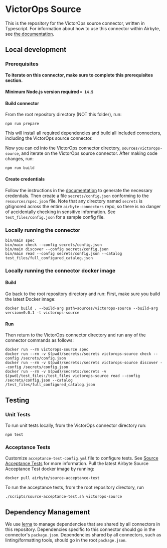 # VictorOps Source

This is the repository for the VictorOps source connector, written in Typescript.
For information about how to use this connector within Airbyte, see [the
documentation](https://docs.airbyte.io/integrations/sources/victorops).

## Local development

### Prerequisites

**To iterate on this connector, make sure to complete this prerequisites
section.**

#### Minimum Node.js version required `= 14.5`

#### Build connector

From the root repository directory (NOT this folder), run:

```
npm run prepare
```

This will install all required dependencies and build all included connectors,
including the VictorOps source connector.

Now you can cd into the VictorOps connector directory, `sources/victorops-source`,
and iterate on the VictorOps source connector. After making code changes, run:

```
npm run build
```

#### Create credentials

Follow the instructions in the
[documentation](https://docs.airbyte.io/integrations/sources/victorops) to
generate the necessary credentials. Then create a file `secrets/config.json`
conforming to the `resources/spec.json` file. Note that any directory named
`secrets` is gitignored across the entire `airbyte-connectors` repo, so there is
no danger of accidentally checking in sensitive information. See
`test_files/config.json` for a sample config file.

### Locally running the connector

```
bin/main spec
bin/main check --config secrets/config.json
bin/main discover --config secrets/config.json
bin/main read --config secrets/config.json --catalog test_files/full_configured_catalog.json
```

### Locally running the connector docker image

#### Build

Go back to the root repository directory and run:
First, make sure you build the latest Docker image:

```
docker build . --build-arg path=sources/victorops-source --build-arg version=0.0.1 -t victorops-source
```

#### Run

Then return to the VictorOps connector directory and run any of the connector
commands as follows:

```
docker run --rm victorops-source spec
docker run --rm -v $(pwd)/secrets:/secrets victorops-source check --config /secrets/config.json
docker run --rm -v $(pwd)/secrets:/secrets victorops-source discover --config /secrets/config.json
docker run --rm -v $(pwd)/secrets:/secrets -v $(pwd)/test_files:/test_files victorops-source read --config /secrets/config.json --catalog /test_files/full_configured_catalog.json
```

## Testing

### Unit Tests

To run unit tests locally, from the VictorOps connector directory run:

```
npm test
```

### Acceptance Tests

Customize `acceptance-test-config.yml` file to configure tests. See [Source
Acceptance
Tests](https://docs.airbyte.io/connector-development/testing-connectors/source-acceptance-tests-reference)
for more information.
Pull the latest Airbyte Source Acceptance Test docker image by running:

```
docker pull airbyte/source-acceptance-test
```

To run the acceptance tests, from the root repository directory, run

```
./scripts/source-acceptance-test.sh victorops-source
```

## Dependency Management

We use [lerna](https://lerna.js.org/) to manage dependencies that are shared by
all connectors in this repository. Dependencies specific to this connector
should go in the connector's `package.json`. Dependencies shared by all
connectors, such as linting/formatting tools, should go in the root
`package.json`.

